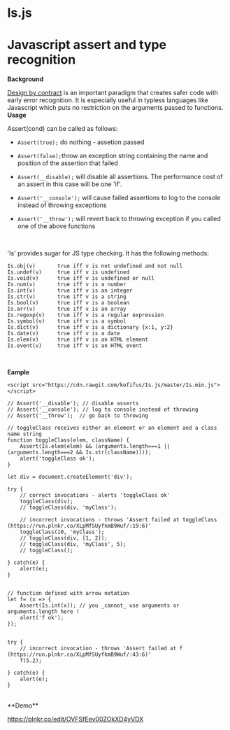 # **Is.js**

# Javascript assert and type recognition

**Background**

[Design by contract](https://en.wikipedia.org/wiki/Design_by_contract) is an important paradigm that creates safer code with early error recognition. It is especially useful in typless languages like Javascript which puts no restriction on the arguments passed to functions.
<br />
**Usage**

Assert(cond) can be called as follows:

 - `Assert(true);` do nothing - assetion passed
 
 - `Assert(false);`throw an exception string containing the name and position of the assertion that failed
 
 - `Assert(__disable);` will disable all assertions. The performance cost of an assert in this case will be one 'if'.
 
 - `Assert('__console');` will cause failed assertions to log to the console instead of throwing exceptions
 
 - `Assert('__throw');` will revert back to throwing exception if you called one of the above functions  
<br />
  
  
'Is' provides sugar for JS type checking. It  has the following methods:


    Is.obj(v)		true iff v is not undefined and not null
    Is.undef(v)		true iff v is undefined
    Is.void(v)		true iff v is undefined or null
    Is.num(v)		true iff v is a number
    Is.int(v)		true iff v is an integer
    Is.str(v)		true iff v is a string
    Is.bool(v)		true iff v is a boolean
    Is.arr(v)		true iff v is an array
    Is.regexp(v)    true iff v is a regular expression
    Is.symbol(v)	true iff v is a symbol
    Is.dict(v)		true iff v is a dictionary {x:1, y:2}
    Is.date(v)		true iff v is a date
    Is.elem(v)		true iff v is an HTML element
    Is.event(v)		true iff v is an HTML event
<br />

**Eample**

    <script src="https://cdn.rawgit.com/kofifus/Is.js/master/Is.min.js"></script>
    
    // Assert('__disable'); // disable asserts 
    // Assert('__console'); // log to console instead of throwing
    // Assert('__throw');  // go back to throwing
    
    // toggleClass receives either an element or an element and a class name string
    function toggleClass(elem, className) {
    	Assert(Is.elem(elem) && (arguments.length===1 || (arguments.length===2 && Is.str(className))));
    	alert('toggleClass ok');
    }
    
    let div = document.createElement('div');
    
    try {
    	// correct invocations - alerts 'toggleClass ok'
    	toggleClass(div);
    	// toggleClass(div, 'myClass');
    
    	// incorrect invocations - throws 'Assert failed at toggleClass (https://run.plnkr.co/XLpMfSUyfkmB9Wuf/:19:6)'
    	toggleClass(10, 'myClass');
    	// toggleClass(div, [1, 2]);
    	// toggleClass(div, 'myClass', 5);
    	// toggleClass();
    
    } catch(e) {
    	alert(e);
    }
    
    
    // function defined with arrow notation
    let f= (x => {
    	Assert(Is.int(x)); // you _cannot_ use arguments or arguments.length here !
    	alert('f ok');
    });
    
    
    try {
    	// incorrect invocation - throws 'Assert failed at f (https://run.plnkr.co/XLpMfSUyfkmB9Wuf/:43:6)'			  
    	f(5.2);
    
    } catch(e) {
    	alert(e);
    }
<br />
**Demo**

https://plnkr.co/edit/OVFSfEev00ZOkXD4yVDX



